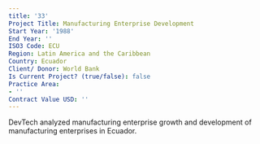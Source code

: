 ```yaml
---
title: '33'
Project Title: Manufacturing Enterprise Development
Start Year: '1988'
End Year: ''
ISO3 Code: ECU
Region: Latin America and the Caribbean
Country: Ecuador
Client/ Donor: World Bank
Is Current Project? (true/false): false
Practice Area:
- ''
Contract Value USD: ''
---
```


DevTech analyzed manufacturing enterprise growth and development of manufacturing enterprises in Ecuador.